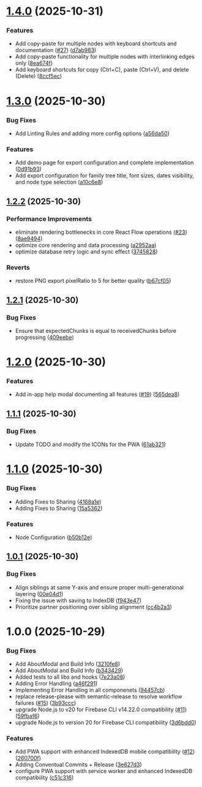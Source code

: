 # [1.4.0](https://github.com/Liammarwood/family-tree-builder/compare/v1.3.0...v1.4.0) (2025-10-31)


### Features

* Add copy-paste for multiple nodes with keyboard shortcuts and documentation ([#27](https://github.com/Liammarwood/family-tree-builder/issues/27)) ([d7ab983](https://github.com/Liammarwood/family-tree-builder/commit/d7ab983f336d77814121e42cf714b50c5f5e6202))
* Add copy-paste functionality for multiple nodes with interlinking edges only ([8ea674f](https://github.com/Liammarwood/family-tree-builder/commit/8ea674f9496280dc08fccc02e4e280e4a39b6f43))
* Add keyboard shortcuts for copy (Ctrl+C), paste (Ctrl+V), and delete (Delete) ([8ccf5ec](https://github.com/Liammarwood/family-tree-builder/commit/8ccf5ec2f4202b59bcf82b15db4564d05a600cd4))

# [1.3.0](https://github.com/Liammarwood/family-tree-builder/compare/v1.2.2...v1.3.0) (2025-10-30)


### Bug Fixes

* Add Linting Rules and adding more config options ([a56da50](https://github.com/Liammarwood/family-tree-builder/commit/a56da50dc677d1bb1e0fd8f85ac90a09b85ae58f))


### Features

* Add demo page for export configuration and complete implementation ([0d91b93](https://github.com/Liammarwood/family-tree-builder/commit/0d91b93bcab6d460cb05d51102210df05eb2a72a))
* Add export configuration for family tree title, font sizes, dates visibility, and node type selection ([a10c6e8](https://github.com/Liammarwood/family-tree-builder/commit/a10c6e8f51505e409159470f1625dc56e7372540))

## [1.2.2](https://github.com/Liammarwood/family-tree-builder/compare/v1.2.1...v1.2.2) (2025-10-30)


### Performance Improvements

* eliminate rendering bottlenecks in core React Flow operations ([#23](https://github.com/Liammarwood/family-tree-builder/issues/23)) ([8ae9494](https://github.com/Liammarwood/family-tree-builder/commit/8ae9494618cb5923386aedca388d6b52c5eaf9cc))
* optimize core rendering and data processing ([a2952aa](https://github.com/Liammarwood/family-tree-builder/commit/a2952aa5383a414999d1d59983adadd5b60f1083))
* optimize database retry logic and sync effect ([3745828](https://github.com/Liammarwood/family-tree-builder/commit/374582891d52a280e72ab7feae02920d0c5c37b6))


### Reverts

* restore PNG export pixelRatio to 5 for better quality ([b67cf05](https://github.com/Liammarwood/family-tree-builder/commit/b67cf059d2d105d7cfed0fb90942b39a812954c9))

## [1.2.1](https://github.com/Liammarwood/family-tree-builder/compare/v1.2.0...v1.2.1) (2025-10-30)


### Bug Fixes

* Ensure that expectedChunks is equal to receivedChunks before progressing ([409eebe](https://github.com/Liammarwood/family-tree-builder/commit/409eebe64f02b3d7e7bb85dac1506f227ca50d90))

# [1.2.0](https://github.com/Liammarwood/family-tree-builder/compare/v1.1.1...v1.2.0) (2025-10-30)


### Features

* Add in-app help modal documenting all features ([#19](https://github.com/Liammarwood/family-tree-builder/issues/19)) ([565dea8](https://github.com/Liammarwood/family-tree-builder/commit/565dea8bfb04162debe1c6cf8c58ec13b9970add))

## [1.1.1](https://github.com/Liammarwood/family-tree-builder/compare/v1.1.0...v1.1.1) (2025-10-30)


### Bug Fixes

* Update TODO and modify the ICONs for the PWA ([61ab321](https://github.com/Liammarwood/family-tree-builder/commit/61ab321fe10cf9a5b7e325613fc7510bde1b8e5e))

# [1.1.0](https://github.com/Liammarwood/family-tree-builder/compare/v1.0.1...v1.1.0) (2025-10-30)


### Bug Fixes

* Adding Fixes to Sharing ([4168a1e](https://github.com/Liammarwood/family-tree-builder/commit/4168a1e91f1211cb05075eeaf335342cc5d398fa))
* Adding Fixes to Sharing ([15a5362](https://github.com/Liammarwood/family-tree-builder/commit/15a536219a301f01c07451133a8df502e205c307))


### Features

* Node Configuration ([b50b12e](https://github.com/Liammarwood/family-tree-builder/commit/b50b12e90c068884daeb786806aa2ad44b4d128a))

## [1.0.1](https://github.com/Liammarwood/family-tree-builder/compare/v1.0.0...v1.0.1) (2025-10-30)


### Bug Fixes

* Align siblings at same Y-axis and ensure proper multi-generational layering ([00e04d1](https://github.com/Liammarwood/family-tree-builder/commit/00e04d10db680a5723602e9a8e6d7f4a491526c8))
* Fixing the issue with saving to IndexDB ([f943e47](https://github.com/Liammarwood/family-tree-builder/commit/f943e47848480f0c2a5bee8c20b3552938aae27c))
* Prioritize partner positioning over sibling alignment ([cc4b2a3](https://github.com/Liammarwood/family-tree-builder/commit/cc4b2a3a769bc2cadcf7b526af3c45ce4ffed6a0))

# 1.0.0 (2025-10-29)


### Bug Fixes

* Add AboutModal and Build Info ([3210fe8](https://github.com/Liammarwood/family-tree-builder/commit/3210fe84ae671e2af4ca9bfa353b9c5b84770dd4))
* Add AboutModal and Build Info ([b343429](https://github.com/Liammarwood/family-tree-builder/commit/b343429d31e39839b81e3c41f49b36a5d545370b))
* Added tests to all libs and hooks ([7e23a08](https://github.com/Liammarwood/family-tree-builder/commit/7e23a089bbb322807bfbe7f47b7c06a2049d0ad4))
* Adding Error Handling ([a46f291](https://github.com/Liammarwood/family-tree-builder/commit/a46f29148ae7f9d9597d0b6e1e113066a4ceca87))
* Implementing Error Handling in all componenets ([94457cb](https://github.com/Liammarwood/family-tree-builder/commit/94457cb5a2cb6aa78dcab9ea3a866aa904896115))
* replace release-please with semantic-release to resolve workflow failures ([#15](https://github.com/Liammarwood/family-tree-builder/issues/15)) ([3b93ccc](https://github.com/Liammarwood/family-tree-builder/commit/3b93ccce9bd6057c501e193749c288e9a9f48ba1))
* upgrade Node.js to v20 for Firebase CLI v14.22.0 compatibility ([#11](https://github.com/Liammarwood/family-tree-builder/issues/11)) ([59fbaf6](https://github.com/Liammarwood/family-tree-builder/commit/59fbaf6fa25e4668b97b35d7fe7894b5448e5e3f))
* upgrade Node.js to version 20 for Firebase CLI compatibility ([3d6bdd0](https://github.com/Liammarwood/family-tree-builder/commit/3d6bdd06c8d65d8432b127ad5564b5915deb1274))


### Features

* Add PWA support with enhanced IndexedDB mobile compatibility ([#12](https://github.com/Liammarwood/family-tree-builder/issues/12)) ([260700f](https://github.com/Liammarwood/family-tree-builder/commit/260700faa9ae0d291ea67a0ef2b966166a23d151))
* Adding Conventual Commits + Release ([3e627d3](https://github.com/Liammarwood/family-tree-builder/commit/3e627d32d090f290f2e1babe9e8591f659a8ae57))
* configure PWA support with service worker and enhanced IndexedDB compatibility ([c51c316](https://github.com/Liammarwood/family-tree-builder/commit/c51c316939814c3b93cc65e1603aa307187b61cc))
